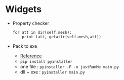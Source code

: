 # Widgets

- Property checker

    ```
    for att in dir(self.mesh):
        print (att, getattr(self.mesh,att))
    ```

- Pack to exe

    - [Reference](https://www.coderbridge.com/@WeiHaoEric/0b2ced0696cc4c38a62d7b26fa7bbea0)
    - `pip install pyinstaller`
    - one file : `pyinstaller -F -n justRunMe main.py`
    - dll + exe : `pyinstaller main.py`
